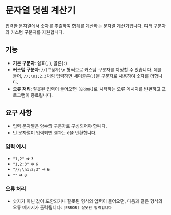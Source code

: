 # 문자열 덧셈 계산기

입력한 문자열에서 숫자를 추출하여 합계를 계산하는 문자열 계산기입니다. 여러 구분자와 커스텀 구분자를 지원합니다.

## 기능

- **기본 구분자**: 쉼표(`,`), 콜론(`:`)
- **커스텀 구분자**: `//[구분자]\n` 형식으로 커스텀 구분자를 지정할 수 있습니다. 예를 들어, `//;\n1;2;3`처럼 입력하면 세미콜론(`;`)을 구분자로 사용하여 숫자를 더합니다.
- **오류 처리**: 잘못된 입력이 들어오면 `[ERROR]`로 시작하는 오류 메시지를 반환하고 프로그램이 종료됩니다.

## 요구 사항

- 입력 문자열은 양수와 구분자로 구성되어야 합니다.
- 빈 문자열이 입력되면 결과는 `0`을 반환합니다.

### 입력 예시
- `"1,2"` => `3`
- `"1,2:3"` => `6`
- `"//;\n1;2;3"` => `6`
- `""` => `0`

### 오류 처리
- 숫자가 아닌 값이 포함되거나 잘못된 형식의 입력이 들어오면, 다음과 같은 형식의 오류 메시지가 출력됩니다:
`[ERROR] 잘못된 입력입니다`
